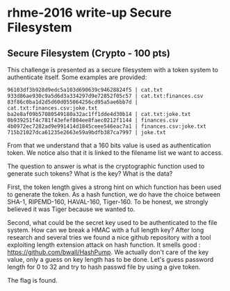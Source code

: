 # rhme-2016 write-up Secure Filesystem

<a name="securefs"></a>
## Secure Filesystem (Crypto - 100 pts)

This challenge is presented as a secure filesystem with a token system to 
authenticate itself. Some examples are provided:
```
96103df3b928d9edc5a103d690639c94628824f5 | cat.txt
933d86ae930c9a5d6d3a334297d9e72852f05c57 | cat.txt:finances.csv
83f86c0ba1d2d5d60d055064256cd95a5ae6bb7d | cat.txt:finances.csv:joke.txt
ba2e8af09b57080549180a32ac1ff1dde4d30b14 | cat.txt:joke.txt
0b939251f4c781f43efef804ee8faec0212f1144 | finances.csv
4b0972ec7282ad9e991414d1845ceee546eac7a1 | finances.csv:joke.txt
715b21027dca61235e2663e59a9bdfb387ca7997 | joke.txt
```

From that we understand that a 160 bits value is used as authentication token.
We notice also that it is linked to the filename list we want to access.

The question to answer is what is the cryptographic function used to generate 
such tokens? What is the key? What is the data?

First, the token length gives a strong hint on which function has been used to 
generate the token. As a hash function, we do have the choice between SHA-1, 
RIPEMD-160, HAVAL-160, Tiger-160. To be honest, we strongly believed it was 
Tiger because we wanted to.

Second, what could be the secret key used to be authenticated to the file system.
How can we break a HMAC with a full length key? After long research and several 
tries we found a nice github repository with a tool exploiting length extension 
attack on hash function. It smells good : https://github.com/bwall/HashPump.
We actually don't care of the key value, only a guess on key length has to be 
done. Let's guess password length for 0 to 32 and try to hash passwd file by 
using a give token.

The flag is found.

